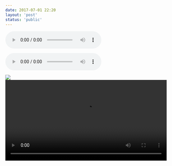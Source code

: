 ```yaml
---
date: 2017-07-01 22:20
layout: 'post'
status: 'public'
---
```


<audio src="https://github.com/behalcyon/cited_foretime/raw/master/foretime/little%20love2.mp3" autoplay loop controls ></audio>

<audio src="https://github.com/behalcyon/cited_foretime/raw/master/foretime/%E6%B8%A9%E6%9F%94%E5%B0%8F%E6%83%85%E6%AD%8C.mp3" autoplay loop controls ></audio>

![](https://github.com/behalcyon/cited_foretime/raw/master/foretime/engtest.jpg)
<video width="100%" controls="controls" autoplay="autoplay"><source src="https://github.com/behalcyon/cited_foretime/raw/master/foretime/Puglia%20Travel%20Flavour%20%7C%20Expedia.mp4"></video>